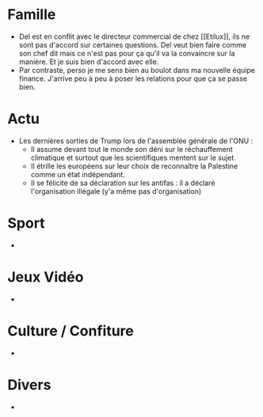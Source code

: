 # Famille
- Del est en conflit avec le directeur commercial de chez [[Etilux]], ils ne sont pas d'accord sur certaines questions. Del veut bien faire comme son chef dit mais ce n'est pas pour ça qu'il va la convaincre sur la manière. Et je suis bien d'accord avec elle.
- Par contraste, perso je me sens bien au boulot dans ma nouvelle équipe finance. J'arrive peu à peu à poser les relations pour que ça se passe bien.
# Actu
- Les dernières sorties de Trump lors de l'assemblée générale de l'ONU :
	- Il assume devant tout le monde son déni sur le réchauffement climatique et surtout que les scientifiques mentent sur le sujet.
	- Il étrille les européens sur leur choix de reconnaître la Palestine comme un état indépendant.
	- Il se félicite de sa déclaration sur les antifas : il a déclaré l'organisation illégale (y'a même pas d'organisation)
# Sport
- 
# Jeux Vidéo
- 
# Culture / Confiture
- 
# Divers
- 
